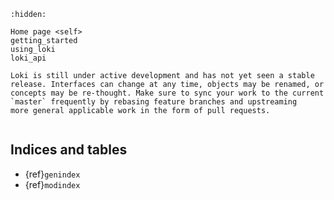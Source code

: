 ```{toctree}
:hidden:

Home page <self>
getting_started
using_loki
loki_api
```

```{important}
Loki is still under active development and has not yet seen a stable
release. Interfaces can change at any time, objects may be renamed, or
concepts may be re-thought. Make sure to sync your work to the current
`master` frequently by rebasing feature branches and upstreaming
more general applicable work in the form of pull requests.
```

```{include} ../../README.md
```

## Indices and tables

- {ref}`genindex`
- {ref}`modindex`
